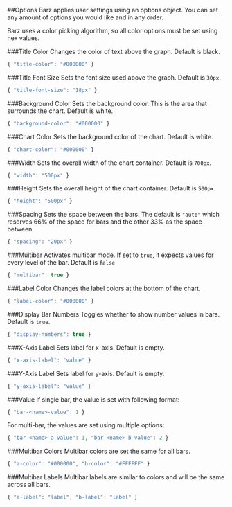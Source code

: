 ##Options
Barz applies user settings using an options object. You can set any amount of options you would like and in any order.

Barz uses a color picking algorithm, so all color options must be set using hex values.

###Title Color
Changes the color of text above the graph. Default is black.

```js
{ "title-color": "#000000" }
```

###Title Font Size
Sets the font size used above the graph. Default is `30px`.

```js
{ "title-font-size": "18px" }
```

###Background Color
Sets the background color. This is the area that surrounds the chart. Default is white.

```js
{ "background-color": "#000000" }
```

###Chart Color
Sets the background color of the chart. Default is white.

```js
{ "chart-color": "#000000" }
```

###Width
Sets the overall width of the chart container. Default is `700px`.

```js
{ "width": "500px" }
```

###Height
Sets the overall height of the chart container. Default is `500px`.

```js
{ "height": "500px" }
```

###Spacing
Sets the space between the bars. The default is `"auto"` which reserves 66% of the space for bars and the other 33% as the space between.

```js
{ "spacing": "20px" }
```

###Multibar
Activates multibar mode. If set to `true`, it expects values for every level of the bar. Default is `false`

```js
{ "multibar": true }
```

###Label Color
Changes the label colors at the bottom of the chart.

```js
{ "label-color": "#000000" }
```

###Display Bar Numbers
Toggles whether to show number values in bars. Default is `true`.

```js
{ "display-numbers": true }
```

###X-Axis Label
Sets label for x-axis. Default is empty.

```js
{ "x-axis-label": "value" }
```

###Y-Axis Label
Sets label for y-axis. Default is empty.

```js
{ "y-axis-label": "value" }
```

###Value
If single bar, the value is set with following format:

```js
{ "bar-<name>-value": 1 }
```

For multi-bar, the values are set using multiple options:

```js
{ "bar-<name>-a-value": 1, "bar-<name>-b-value": 2 }
```

###Multibar Colors
Multibar colors are set the same for all bars.

```js
{ "a-color": "#000000", "b-color": "#FFFFFF" }
```

###Multibar Labels
Multibar labels are similar to colors and will be the same across all bars.

```js
{ "a-label": "label", "b-label": "label" }
```
